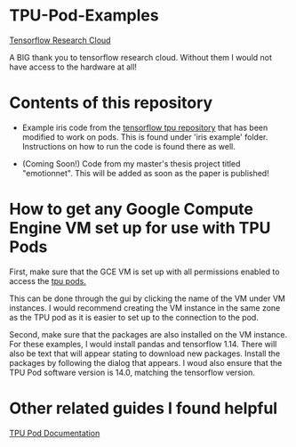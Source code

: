 # TPU-Pod-Examples

[Tensorflow Research Cloud](https://www.tensorflow.org/tfrc/)

A BIG thank you to tensorflow research cloud. Without them I would not have access to the hardware at all!

# Contents of this repository 

- Example iris code from the [tensorflow tpu repository](https://github.com/tensorflow/tpu/tree/master/models/samples/core/get_started) that has been modified to work on pods. This is found under 'iris example' folder. Instructions on how to run the code is found there as well.

- (Coming Soon!) Code from my master's thesis project titled "emotionnet". This will be added as soon as the paper is published!

# How to get any Google Compute Engine VM set up for use with TPU Pods

First, make sure that the GCE VM is set up with all permissions enabled to access the [tpu pods.](https://github.com/tensorflow/tpu/issues/596)

This can be done through the gui by clicking the name of the VM under VM instances. I would recommend creating the VM instance in the same zone as the TPU pod as it is easier to set up to the connection to the pod. 

Second, make sure that the packages are also installed on the VM instance. For these examples, I would install pandas and tensorflow 1.14. There will also be text that will appear stating to download new packages. Install the packages by following the dialog that appears. I woud also ensure that the TPU Pod software version is 14.0, matching the tensorflow version. 

# Other related guides I found helpful 

[TPU Pod Documentation](https://cloud.google.com/tpu/docs/training-on-tpu-pods)
